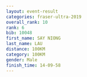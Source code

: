 ```yaml
---
layout: event-result 
categories: fraser-ultra-2019 
overall_rank: 10
rank: 6
bib: 10048
first_name: SAY NIONG
last_name: LAU
distance: 100KM
category: 100KM
gender: Male
finish_time: 14-09-58
---
```

